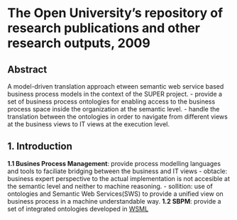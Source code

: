 # The Open University’s repository of research publications and other research outputs, 2009

## Abstract
A  model-driven translation approach etween semantic web service based business process models in the context of the SUPER project.
	- provide a set of business process ontologies for enabling access to the business process space inside the organization at the semantic level.
	- handle the translation between the ontologies in order to navigate from different views at the business views to IT views at the execution level.

## 1. Introduction

**1.1 Busines Process Management**: provide process modelling languages and tools to faciliate bridging between the business and IT views
	- obtacle: business expert perspective to the actual implementation is not accesible at the semantic level and neither to machine reasoning.
	- sollition: use of ontologies and Semantic Web Services(SWS) to provide a unified view on business process in a machine understandable way.
**1.2 SBPM**: provide a set of integrated ontologies developed in [WSML](https://www.w3.org/Submission/WSML/)


